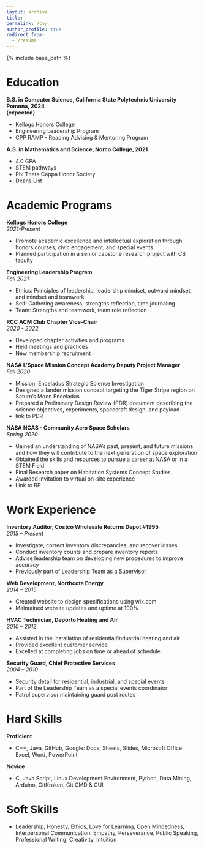 ```yaml
---
layout: archive
title: 
permalink: /cv/
author_profile: true
redirect_from:
  - /resume
---
```


{% include base_path %}

# Education
**B.S. in Computer Science, California State Polytechnic University Pomona, 2024**  
**(expected)**
  * Kellogs Honors College 
  * Engineering Leadership Program
  * CPP RAMP - Reading Advising & Mentoring Program

**A.S. in Mathematics and Science, Norco College, 2021**
  * 4.0 GPA
  * STEM pathways 
  * Phi Theta Cappa Honor Society
  * Deans List


# Academic Programs
<!-- **Tentative CS Club CPP** -->
**Kellogs Honors College**  
*2021-Present*
  * Promote academic excellence and intellectual exploration through honors courses, civic engagement, and special events
  *  Planned participation in a senior capstone research project with CS faculty 

**Engineering Leadership Program**  
*Fall 2021*
  * Ethics:  Principles of leadership, leadership mindset, outward mindset, and mindset and teamwork
  * Self:  Gathering awareness, strengths reflection, time journaling
  * Team:  Strengths and teamwork, team role reflection 

**RCC ACM Club Chapter Vice-Chair**  
*2020 - 2022*
  * Developed chapter activities and programs
  * Held meetings and practices
  * New membership recruitment

**NASA L'Space Mission Concept Academy Deputy Project Manager**  
*Fall 2020*
  * Mission: Enceladus Strategic Science Investigation
  * Designed a lander mission concept targeting the Tiger Stripe region on Saturn’s Moon Enceladus
  * Prepared a Preliminary Design Review (PDR) document describing the science objectives, experiments, spacecraft design, and payload
  * link to PDR

**NASA NCAS - Community Aero Space Scholars**  
*Spring 2020*
  * Gained an understanding of NASA’s past, present, and future missions and how they will 
contribute to the next generation of space exploration
  * Obtained the skills and resources to pursue a career at NASA or in a STEM Field
  * Final Research paper on Habitation Systems Concept Studies
  * Awarded invitation to virtual on-site experience 
  * Link to RP

# Work Experience

**Inventory Auditor, Costco Wholesale Returns Depot #1995**  
*2015 – Present*
  * Investigate, correct inventory discrepancies, and recover losses
  * Conduct inventory counts and prepare inventory reports
  * Advise leadership team on developing new procedures to improve accuracy
  * Previously part of Leadership Team as a Supervisor 

**Web Development, Northcote Energy**  
*2014 – 2015*
  * Created website to design specifications using wix.com
  * Maintained website updates and uptime at 100%

**HVAC Technician, Deporto Heating and Air**  
*2010 – 2012*
  * Assisted in the installation of residential/industrial heating and air 
  * Provided excellent customer service 
  * Excelled at completing jobs on time or ahead of schedule

**Security Guard, Chief Protective Services**  
*2004 – 2010*
  * Security detail for residential, industrial, and special events
  * Part of the Leadership Team as a special events coordinator
  * Patrol supervisor maintaining guard post routes

# Hard Skills

**Proficient**  
  * C++, Java, GitHub, Google: Docs, Sheets, Slides, Microsoft Office: Excel, Word, PowerPoint

**Novice**  
  * C, Java Script, Linux Development Environment, Python, Data Mining, Arduino, GitKraken, Git CMD & GUI

# Soft Skills
  * Leadership, Honesty, Ethics, Love for Learning, Open Mindedness, Interpersonal Communication, Empathy, Perseverance, Public Speaking, Professional Writing, Creativity, Intuition


<!-- Publications

  <ul>{% for post in site.publications %}
    {% include archive-single-cv.html %}
  {% endfor %}</ul> -->
  
<!-- Talks

  <ul>{% for post in site.talks %}
    {% include archive-single-talk-cv.html %}
  {% endfor %}</ul> -->
  
<!-- Teaching

  <ul>{% for post in site.teaching %}
    {% include archive-single-cv.html %}
  {% endfor %}</ul> -->
  
<!-- Service and leadership

* Currently signed in to 43 different slack teams -->
